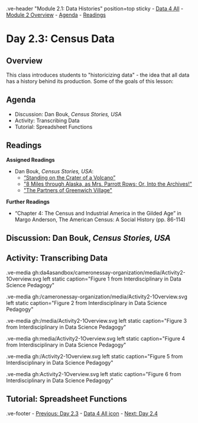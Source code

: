 .ve-header "Module 2.1: Data Histories" position=top sticky
    - [Data 4 All](https://data4all.com)
    - [Module 2 Overview](/module-2/)
    - [Agenda](#agenda)
    - [Readings](#readings) 

# Day 2.3: Census Data

## Overview

This class introduces students to "historicizing data" - the idea that all data has a history behind its production. Some of the goals of this lesson:

## Agenda

- Discussion: Dan Bouk, *Census Stories, USA*
- Activity: Transcribing Data
- Tutorial: Spreadsheet Functions

## Readings

**Assigned Readings**
- Dan Bouk, *Census Stories, USA*: 
    - [“Standing on the Crater of a Volcano”](https://censusstories.us/2020/07/27/disfranchisement.html)
    - ["8 Miles through Alaska, as Mrs. Parrott Rows; Or, Into the Archives!"](https://censusstories.us/2018/10/29/Alaska-paths.html)
    - ["The Partners of Greenwich Village"](https://censusstories.us/2018/07/03/partners.html) 

**Further Readings**
- “Chapter 4: The Census and Industrial America in the Gilded Age” in Margo Anderson, The American Census: A Social History (pp. 86-114)

## Discussion: Dan Bouk, *Census Stories, USA*

## Activity: Transcribing Data

.ve-media gh:da4asandbox/cameronessay-organization/media/Activity2-1Overview.svg left static caption="Figure 1 from Interdisciplinary in Data Science Pedagogy"

.ve-media gh:/cameronessay-organization/media/Activity2-1Overview.svg left static caption="Figure 2 from Interdisciplinary in Data Science Pedagogy"

.ve-media gh:/media/Activity2-1Overview.svg left static caption="Figure 3 from Interdisciplinary in Data Science Pedagogy"

.ve-media gh:media/Activity2-1Overview.svg left static caption="Figure 4 from Interdisciplinary in Data Science Pedagogy"

.ve-media gh:/Activity2-1Overview.svg left static caption="Figure 5 from Interdisciplinary in Data Science Pedagogy"

.ve-media gh:Activity2-1Overview.svg left static caption="Figure 6 from Interdisciplinary in Data Science Pedagogy"

## Tutorial: Spreadsheet Functions

.ve-footer
    - [Previous: Day 2.3](/module-2/2-3)
    - [Data 4 All icon](somelink)
    - [Next: Day 2.4](/module-2/2-4/)
